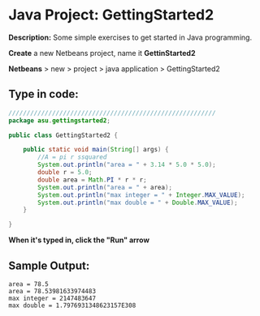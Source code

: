 # Java Project: GettingStarted2

**Description:** Some simple exercises to get started in Java programming.

**Create** a new Netbeans project, name it **GettinStarted2**

**Netbeans** &gt; new &gt; project &gt; java application &gt; GettingStarted2

## Type in code:

```java
/////////////////////////////////////////////////////////
package asu.gettingstarted2;

public class GettingStarted2 {

    public static void main(String[] args) {
        //A = pi r ssquared
        System.out.println("area = " + 3.14 * 5.0 * 5.0);
        double r = 5.0;
        double area = Math.PI * r * r;
        System.out.println("area = " + area);
        System.out.println("max integer = " + Integer.MAX_VALUE);
        System.out.println("max double = " + Double.MAX_VALUE);
    }

}
```

**When it's typed in, click the "Run" arrow**

## Sample Output:

```text
area = 78.5
area = 78.53981633974483
max integer = 2147483647
max double = 1.7976931348623157E308
```

